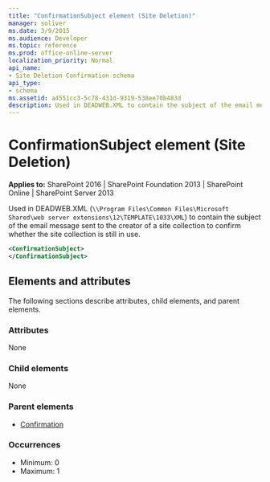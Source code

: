 ```yaml
---
title: "ConfirmationSubject element (Site Deletion)"
manager: soliver
ms.date: 3/9/2015
ms.audience: Developer
ms.topic: reference
ms.prod: office-online-server
localization_priority: Normal
api_name:
- Site Deletion Confirmation schema
api_type:
- schema
ms.assetid: a4551cc3-5c78-431d-9319-538ee70b483d
description: Used in DEADWEB.XML to contain the subject of the email message sent to the creator of a site collection to confirm whether the site collection is still in use. 
---
```


# ConfirmationSubject element (Site Deletion)

**Applies to:** SharePoint 2016 | SharePoint Foundation 2013 | SharePoint Online | SharePoint Server 2013
  
Used in DEADWEB.XML (`\\Program Files\Common Files\Microsoft Shared\web server extensions\12\TEMPLATE\1033\XML`) to contain the subject of the email message sent to the creator of a site collection to confirm whether the site collection is still in use. 
  
```XML
<ConfirmationSubject>
</ConfirmationSubject>
```

## Elements and attributes

The following sections describe attributes, child elements, and parent elements.

### Attributes

None
   
### Child elements

None
   
### Parent elements

- [Confirmation](confirmation-element-site-deletion.md)
   
### Occurrences

- Minimum: 0
- Maximum: 1  

<br/> 
   

